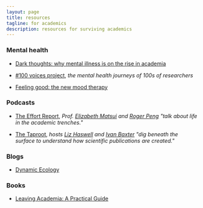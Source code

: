 ```yaml
---
layout: page
title: resources
tagline: for academics
description: resources for surviving academics
---
```


### Mental health

- [Dark thoughts: why mental illness is on the rise in academia](https://www.theguardian.com/higher-education-network/2014/mar/06/mental-health-academics-growing-problem-pressure-university)

- [#100 voices project](https://www.zjayres.com/100voices), _the
  mental health journeys of 100s of researchers_

- [Feeling good: the new mood therapy](https://amzn.to/3euHAVu)


### Podcasts

- [The Effort Report](https://effortreport.libsyn.com/), _Prof.
  [Elizabeth
  Matsui](https://dellmed.utexas.edu/directory/elizabeth-matsui) and
  [Roger Peng](https://www.biostat.jhsph.edu/~rpeng/) "talk about life in the academic
  trenches."_

- [The Taproot](https://plantae.org/education/podcasts/the-taproot/),
  _hosts [Liz
  Haswell](https://biology.wustl.edu/people/elizabeth-haswell) and
  [Ivan
  Baxter](https://www.danforthcenter.org/our-work/principal-investigators/ivan-baxter/)
  "dig beneath the surface to understand how scientific publications
  are created."_


### Blogs

- [Dynamic Ecology](https://dynamicecology.wordpress.com/best-of-dynamic-ecology/)


### Books

- [Leaving Academia: A Practical Guide](https://amzn.to/3EVrkbx)
